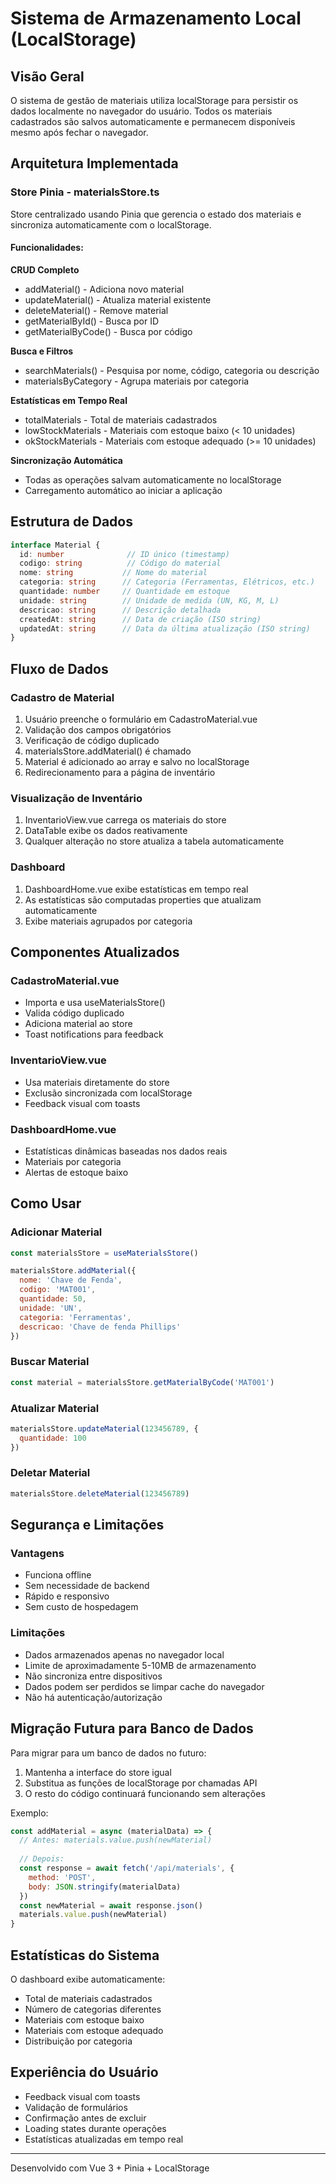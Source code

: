 # Sistema de Armazenamento Local (LocalStorage)

## Visão Geral

O sistema de gestão de materiais utiliza localStorage para persistir os dados localmente no navegador do usuário. Todos os materiais cadastrados são salvos automaticamente e permanecem disponíveis mesmo após fechar o navegador.

## Arquitetura Implementada

### Store Pinia - materialsStore.ts

Store centralizado usando Pinia que gerencia o estado dos materiais e sincroniza automaticamente com o localStorage.

#### Funcionalidades:

**CRUD Completo**
- addMaterial() - Adiciona novo material
- updateMaterial() - Atualiza material existente
- deleteMaterial() - Remove material
- getMaterialById() - Busca por ID
- getMaterialByCode() - Busca por código

**Busca e Filtros**
- searchMaterials() - Pesquisa por nome, código, categoria ou descrição
- materialsByCategory - Agrupa materiais por categoria

**Estatísticas em Tempo Real**
- totalMaterials - Total de materiais cadastrados
- lowStockMaterials - Materiais com estoque baixo (< 10 unidades)
- okStockMaterials - Materiais com estoque adequado (>= 10 unidades)

**Sincronização Automática**
- Todas as operações salvam automaticamente no localStorage
- Carregamento automático ao iniciar a aplicação

## Estrutura de Dados

```typescript
interface Material {
  id: number              // ID único (timestamp)
  codigo: string          // Código do material
  nome: string           // Nome do material
  categoria: string      // Categoria (Ferramentas, Elétricos, etc.)
  quantidade: number     // Quantidade em estoque
  unidade: string        // Unidade de medida (UN, KG, M, L)
  descricao: string      // Descrição detalhada
  createdAt: string      // Data de criação (ISO string)
  updatedAt: string      // Data da última atualização (ISO string)
}
```

## Fluxo de Dados

### Cadastro de Material
1. Usuário preenche o formulário em CadastroMaterial.vue
2. Validação dos campos obrigatórios
3. Verificação de código duplicado
4. materialsStore.addMaterial() é chamado
5. Material é adicionado ao array e salvo no localStorage
6. Redirecionamento para a página de inventário

### Visualização de Inventário
1. InventarioView.vue carrega os materiais do store
2. DataTable exibe os dados reativamente
3. Qualquer alteração no store atualiza a tabela automaticamente

### Dashboard
1. DashboardHome.vue exibe estatísticas em tempo real
2. As estatísticas são computadas properties que atualizam automaticamente
3. Exibe materiais agrupados por categoria

## Componentes Atualizados

### CadastroMaterial.vue
- Importa e usa useMaterialsStore()
- Valida código duplicado
- Adiciona material ao store
- Toast notifications para feedback

### InventarioView.vue
- Usa materiais diretamente do store
- Exclusão sincronizada com localStorage
- Feedback visual com toasts

### DashboardHome.vue
- Estatísticas dinâmicas baseadas nos dados reais
- Materiais por categoria
- Alertas de estoque baixo

## Como Usar

### Adicionar Material
```javascript
const materialsStore = useMaterialsStore()

materialsStore.addMaterial({
  nome: 'Chave de Fenda',
  codigo: 'MAT001',
  quantidade: 50,
  unidade: 'UN',
  categoria: 'Ferramentas',
  descricao: 'Chave de fenda Phillips'
})
```

### Buscar Material
```javascript
const material = materialsStore.getMaterialByCode('MAT001')
```

### Atualizar Material
```javascript
materialsStore.updateMaterial(123456789, {
  quantidade: 100
})
```

### Deletar Material
```javascript
materialsStore.deleteMaterial(123456789)
```

## Segurança e Limitações

### Vantagens
- Funciona offline
- Sem necessidade de backend
- Rápido e responsivo
- Sem custo de hospedagem

### Limitações
- Dados armazenados apenas no navegador local
- Limite de aproximadamente 5-10MB de armazenamento
- Não sincroniza entre dispositivos
- Dados podem ser perdidos se limpar cache do navegador
- Não há autenticação/autorização

## Migração Futura para Banco de Dados

Para migrar para um banco de dados no futuro:

1. Mantenha a interface do store igual
2. Substitua as funções de localStorage por chamadas API
3. O resto do código continuará funcionando sem alterações

Exemplo:
```javascript
const addMaterial = async (materialData) => {
  // Antes: materials.value.push(newMaterial)
  
  // Depois:
  const response = await fetch('/api/materials', {
    method: 'POST',
    body: JSON.stringify(materialData)
  })
  const newMaterial = await response.json()
  materials.value.push(newMaterial)
}
```

## Estatísticas do Sistema

O dashboard exibe automaticamente:
- Total de materiais cadastrados
- Número de categorias diferentes
- Materiais com estoque baixo
- Materiais com estoque adequado
- Distribuição por categoria

## Experiência do Usuário

- Feedback visual com toasts
- Validação de formulários
- Confirmação antes de excluir
- Loading states durante operações
- Estatísticas atualizadas em tempo real

---

Desenvolvido com Vue 3 + Pinia + LocalStorage
